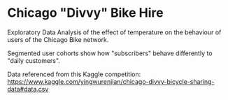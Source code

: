 # Chicago "Divvy" Bike Hire 

Exploratory Data Analysis of the effect of temperature on the behaviour of users of the Chicago Bike network.

Segmented user cohorts show how "subscribers" behave differently to "daily customers".

Data referenced from this Kaggle competition: https://www.kaggle.com/yingwurenjian/chicago-divvy-bicycle-sharing-data#data.csv

